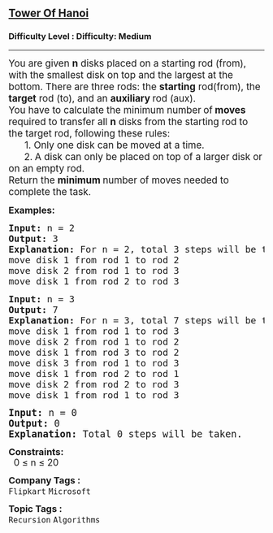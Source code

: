 <h2><a href="https://www.geeksforgeeks.org/problems/tower-of-hanoi-1587115621/1?utm_medium=article_practice_tab&utm_campaign=article_practice_tab&utm_source=geeksforgeeks">Tower Of Hanoi</a></h2><h3>Difficulty Level : Difficulty: Medium</h3><hr><div class="problems_problem_content__Xm_eO"><p data-start="83" data-end="352"><span style="font-size: 14pt;">You are given <strong>n</strong> disks placed on a starting rod (from), with the smallest disk on top and the largest at the bottom. There are three rods: the <strong>starting</strong> rod(from), the <strong>target</strong> rod (to), and an <strong>auxiliary </strong>rod (aux).<br></span><span style="font-size: 14pt;">You have to calculate the minimum number<strong data-start="384" data-end="409"> </strong>of<strong data-start="384" data-end="409"> moves</strong> required to transfer all <strong>n</strong> disks from the starting rod to the target rod, following these rules:<br>&nbsp; &nbsp; &nbsp; 1. Only one disk can be moved at a time.</span><br><span style="font-size: 14pt;">&nbsp; &nbsp; &nbsp;<strong> </strong>2.<strong> </strong>A disk can only be placed on top of a larger disk or on an empty rod.<br></span><span style="font-size: 14pt;">Return the <strong>minimum </strong>number of moves needed to complete the task.</span></p>
<p><span style="font-size: 18px;"><strong>Examples:</strong></span></p>
<pre><span style="font-size: 18px;"><strong>Input: </strong>n = 2
<strong>Output: </strong>3<strong>
Explanation: </strong>For n = 2, total 3 steps will be taken. Steps are as follows -<br></span><span style="font-size: 18px;">move disk 1 from rod 1 to rod 2<br></span><span style="font-size: 18px;">move disk 2 from rod 1 to rod 3<br>move disk 1 from rod 2 to rod 3<br></span></pre>
<pre><span style="font-size: 18px;"><strong>Input: </strong>n = 3
<strong>Output: </strong>7<strong>
Explanation: </strong>For n = 3, total 7 steps will be taken.Steps are as follows -<br>move disk 1 from rod 1 to rod 3<br>move disk 2 from rod 1 to rod 2<br>move disk 1 from rod 3 to rod 2<br>move disk 3 from rod 1 to rod 3<br>move disk 1 from rod 2 to rod 1<br>move disk 2 from rod 2 to rod 3<br>move disk 1 from rod 1 to rod 3<br></span></pre>
<pre><span style="font-size: 14pt;"><strong>Input: </strong>n = 0
<strong>Output: </strong>0<strong>
Explanation: </strong>Total 0 steps will be taken.</span></pre>
<p><strong><span style="font-size: 18px;">Constraints:</span></strong><br><span style="font-size: 18px;">&nbsp; 0 ≤ n ≤ 20</span></p></div><p><span style=font-size:18px><strong>Company Tags : </strong><br><code>Flipkart</code>&nbsp;<code>Microsoft</code>&nbsp;<br><p><span style=font-size:18px><strong>Topic Tags : </strong><br><code>Recursion</code>&nbsp;<code>Algorithms</code>&nbsp;